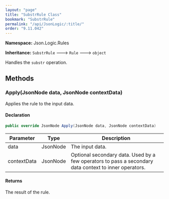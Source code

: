 ```yaml
---
layout: "page"
title: "SubstrRule Class"
bookmark: "SubstrRule"
permalink: "/api/JsonLogic/:title/"
order: "9.11.042"
---
```

**Namespace:** Json.Logic.Rules

**Inheritance:**
`SubstrRule`
 🡒 
`Rule`
 🡒 
`object`

Handles the `substr` operation.

## Methods

### Apply(JsonNode data, JsonNode contextData)

Applies the rule to the input data.

#### Declaration

```c#
public override JsonNode Apply(JsonNode data, JsonNode contextData)
```

| Parameter | Type | Description |
|---|---|---|
| data | JsonNode | The input data. |
| contextData | JsonNode | Optional secondary data.  Used by a few operators to pass a secondary<br>    data context to inner operators. |


#### Returns

The result of the rule.

